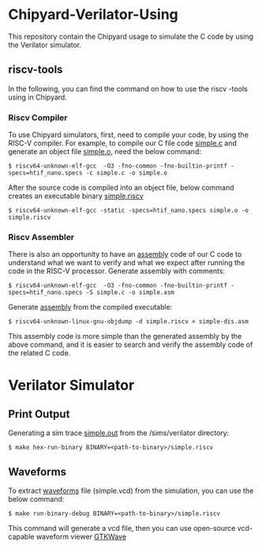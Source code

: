 # Chipyard-Verilator-Using
This repository contain the Chipyard usage to simulate the C code by using the Verilator simulator.





## riscv-tools
In the following, you can find the command on how to use the riscv -tools using in Chipyard.
### Riscv Compiler
To use Chipyard simulators, first, need to compile your code, by using the RISC-V compiler.
For example, to compile our C file code [simple.c](https://github.com/SorayaM123/Chipyard-Verilator-Using/blob/main/simple.c)
and generate an object file [simple.o](https://github.com/SorayaM123/Chipyard-Verilator-Using/blob/main/simple.o), need the below command:
   

    $ riscv64-unknown-elf-gcc  -O3 -fno-common -fno-builtin-printf -specs=htif_nano.specs -c simple.c -o simple.o


After the source code is compiled into an object file, below command creates an executable binary [simple.riscv](https://github.com/SorayaM123/Chipyard-Verilator-Using/blob/main/simple.riscv)


    $ riscv64-unknown-elf-gcc -static -specs=htif_nano.specs simple.o -o simple.riscv


### Riscv Assembler


There is also an opportunity to have an [assembly](https://github.com/SorayaM123/Chipyard-Verilator-Using/blob/main/simple.asm) code of our C code to understand what we want to verify and what we expect after running the code in the RISC-V processor.
Generate assembly with comments:


    $ riscv64-unknown-elf-gcc  -O3 -fno-common -fno-builtin-printf -specs=htif_nano.specs -S simple.c -o simple.asm

Generate [assembly](https://github.com/SorayaM123/Chipyard-Verilator-Using/blob/main/simple-dis.asm) from the compiled executable:

    $ riscv64-unknown-linux-gnu-objdump -d simple.riscv > simple-dis.asm


This assembly code is more simple than the generated assembly by the above command, and it is easier to search and verify the assembly code of the related C code. 


# Verilator Simulator

## Print Output

Generating a sim trace [simple.out](https://github.com/SorayaM123/Chipyard-Verilator-Using/blob/main/simple.out) from the /sims/verilator directory:


    $ make hex-run-binary BINARY=<path-to-binary>/simple.riscv


## Waveforms
To extract [waveforms](https://github.com/SorayaM123/Chipyard-Verilator-Using/blob/main/simple.vcd) file (simple.vcd) from the simulation, you can use the below command:


    $ make run-binary-debug BINARY=<path-to-binary>/simple.riscv

This command will generate a vcd file, then you can use open-source vcd-capable waveform viewer [GTKWave](https://gtkwave.sourceforge.net/)